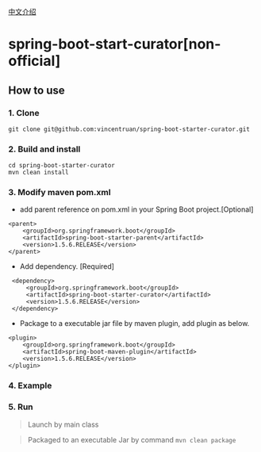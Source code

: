 [中文介绍](README.md)

# spring-boot-start-curator[non-official]

## How to use

### 1. Clone

```
git clone git@github.com:vincentruan/spring-boot-starter-curator.git
```

### 2. Build and install

```
cd spring-boot-starter-curator
mvn clean install
```


### 3. Modify maven pom.xml

* add parent reference on pom.xml in your Spring Boot project.[Optional]
```
<parent>
    <groupId>org.springframework.boot</groupId>
    <artifactId>spring-boot-starter-parent</artifactId>
    <version>1.5.6.RELEASE</version>
</parent>
 ```

* Add dependency. [Required]
```
 <dependency>
     <groupId>org.springframework.boot</groupId>
     <artifactId>spring-boot-starter-curator</artifactId>
     <version>1.5.6.RELEASE</version>
 </dependency>
 ```

 * Package to a executable jar file by maven plugin, add plugin as below.
```
<plugin>
    <groupId>org.springframework.boot</groupId>
    <artifactId>spring-boot-maven-plugin</artifactId>
    <version>1.5.6.RELEASE</version>
</plugin>
```

### 4. Example



### 5. Run

> Launch by main class

> Packaged to an executable Jar by command `mvn clean package`
